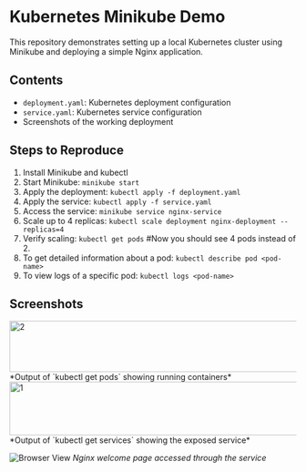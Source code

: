 # Kubernetes Minikube Demo

This repository demonstrates setting up a local Kubernetes cluster using Minikube and deploying a simple Nginx application.

## Contents

- `deployment.yaml`: Kubernetes deployment configuration
- `service.yaml`: Kubernetes service configuration
- Screenshots of the working deployment

## Steps to Reproduce

1. Install Minikube and kubectl
2. Start Minikube: `minikube start`
3. Apply the deployment: `kubectl apply -f deployment.yaml`
4. Apply the service: `kubectl apply -f service.yaml`
5. Access the service: `minikube service nginx-service`
6. Scale up to 4 replicas: `kubectl scale deployment nginx-deployment --replicas=4`
7. Verify scaling: `kubectl get pods`  #Now you should see 4 pods instead of 2.
8. To get detailed information about a pod: `kubectl describe pod <pod-name>`
9. To view logs of a specific pod: `kubectl logs <pod-name>`

## Screenshots
<img width="890" height="90" alt="2" src="https://github.com/user-attachments/assets/70788b64-a038-4a4b-bb44-3dc3bb9d2969" />
*Output of `kubectl get pods` showing running containers*

<img width="1002" height="94" alt="1" src="https://github.com/user-attachments/assets/9fdfb80c-9ad7-475d-8f2e-0d55564eecc1" />
*Output of `kubectl get services` showing the exposed service*



![Browser View](screenshots/browser-view.png)
*Nginx welcome page accessed through the service*
